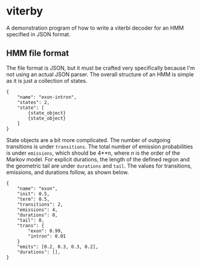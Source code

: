 viterby
=======

A demonstration program of how to write a viterbi decoder for an HMM specified
in JSON format.

HMM file format
---------------

The file format is JSON, but it must be crafted very specifically because I'm 
not using an actual JSON parser. The overall structure of an HMM is simple as 
it is just a collection of states.

```
{
	"name": "exon-intron",
	"states": 2,
	"state": [
		{state_object}
		{state_object}
	]
}
```

State objects are a bit more complicated. The number of outgoing transitions is 
under `transitions`. The total number of emission probabilities is under 
`emissions`, which should be 4**n, where _n_ is the order of the Markov model. 
For explicit durations, the length of the defined region and the geometric tail 
are under `durations` and `tail`. The values for transitions, emissions, and 
durations follow, as shown below.


```
{
	"name": "exon",
	"init": 0.5,
	"term": 0.5,
	"transitions": 2,
	"emissions": 4,
	"durations": 0,
	"tail": 0,
	"trans": {
		"exon": 0.99,
		"intron": 0.01
	}
	"emits": [0.2, 0.3, 0.3, 0.2],
	"durations": [],
}
```

